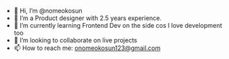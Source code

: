 - 👋 Hi, I’m @nomeokosun
- 👀 I’m a Product designer with 2.5 years experience.
- 🌱 I’m currently learning Frontend Dev on the side cos I love development too
- 💞️ I’m looking to collaborate on live projects
- 📫 How to reach me: onomeokosun123@gmail.com

<!---
nomeokosun/nomeokosun is a ✨ special ✨ repository because its `README.md` (this file) appears on your GitHub profile.
You can click the Preview link to take a look at your changes.
--->

